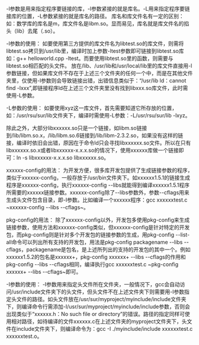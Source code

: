 
-l参数是用来指定程序要链接的库，-l参数紧接的就是库名。-L用来指定程序要链接库的位置，-L参数紧接的就是库名的路径。
库名和库文件名有一定的区别：
如：数学库的库名是m，库文件名是libm.so。显而易见，库名就是库文件名的掐头（lib）去尾（.so）。

-l参数的使用：
如要使用第三方提供的库文件名为libtest.so的库文件，则需将libtest.so拷贝到/usr/lib里，编译时加上参数-ltest参数即可链接到libtest.so库如：g++ helloworld.cpp -ltest。而要使用libtest.so里的函数，则需要与libtest.so相匹配的头文件。
放在/lib、/usr/lib和/usr/local/lib里的库文件直接用-l参数链接，但如果库文件不存在于上述三个文件夹的任何一个中，而是在其他文件夹里，仅使用-l参数则会导致链接出错，出错信息类似于：“/usr/lib ld：cannot find -lxxx”,即链接程序ld在上述三个文件夹里没有找到libxxx.so库文件，此时需使用-L参数。

-L参数的使用：
如要使用xyz这一库文件，首先需要知道它所存放的位置，如：/usr/rsu/sur/lib文件夹下，编译时需使用-L参数：-L/usr/rsu/sur/lib -lxyz。

除此之外，大部分libxxxxxx.so只是一个链接，如libm.so链接到/lib/libm.so.x，/lib/libm.so.6链接到/lib/libm-2.3.2.so，如果没有这样的链接，编译时依旧会出错，原因在于命令ld只会寻找libxxxxxx.so文件。所以在只有libxxxxxx.so.x或者libxxxxxx-x.x.x.so的情况下，使用xxxxxx库做一个链接即可：ln -s libxxxxxx-x.x.x.so libxxxxxx.so。

xxxxxx-config的用法：
为开发方便，很多库开发包提供了生成链接参数的程序，类似于xxxxxx-config，一般存放于/usr/bin文件夹下。如xxxxxx1.5.1的链接生成程序是xxxxxx-config，执行xxxxxx-config --libs就能得到编译xxxxxx1.5.1程序所需要的xxxxxx链接参数。xxxxxx-config除了--libs参数外，参数--cflags用来生成头文件包含目录，即-I参数。比如编译一个xxxxxx程序：gcc xxxxxxtest.c ~xxxxxx-config --libs --cflags~。

pkg-config的用法：
除了xxxxxx-config以外，开发包多使用pkg-config来生成链接参数，使用方法和xxxxxx-config类似，但xxxxxx-config是针对特定的开发包，而pkg-config则是针对多个开发包的链接参数的生成，用pkg-config --list-all命令可以列出所有支持的开发包，用法是pkg-config packagename --libs --cflags，packagename是包名，是上述所列出的支持的开发包的其中一个。例如xxxxxx1.5.2的包名是xxxxxx+，pkg-config xxxxxx+ --libs --cflags的作用和pkg-config --libs --cflags相同，编译执行gcc xxxxxxtest.c ~pkg-config xxxxxx+ --libs --cflags~即可。

-I参数的使用：
-I参数用来指定头文件所在文件夹，一般情况下，gcc会自动访问/usr/include文件夹下的头文件，但头文件不在上述文件夹下则需要用-I参数指定头文件的路径。如头文件放在/usr/sur/myproject/myinclude/include文件夹下，则编译命令行需添加-I/usr/sur/myproject/myinclude/include参数，否则会出现类似于“xxxxxx.h：No such file or directory”的错误。路径的指定同样可使用相对路径，如待编译的文件xxxxxx.c在上述文件夹的myproject文件夹下，头文件在include文件夹下，则编译命令为：gcc -I ./myinclude/include xxxxxxtest.c xxxxxxtest.o。
